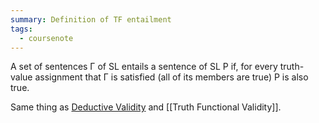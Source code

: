 ```yaml
---
summary: Definition of TF entailment
tags:
  - coursenote
---
```

A set of sentences Γ of SL entails a sentence of SL P if, for every truth-value assignment that Γ is satisfied (all of its members are true) P is also true.

Same thing as [Deductive Validity](Sentences,%20Arguments,%20Validity,%20and%20Soundness.md#Deductive%20Validity) and [[Truth Functional Validity]].